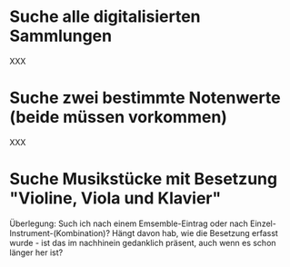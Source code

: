 # Suche alle digitalisierten Sammlungen
XXX 
# Suche zwei bestimmte Notenwerte (beide müssen vorkommen)
XXX 
# Suche Musikstücke mit Besetzung "Violine, Viola und Klavier"
Überlegung: Such ich nach einem Emsemble-Eintrag oder nach Einzel-Instrument-(Kombination)? 
Hängt davon hab, wie die Besetzung erfasst wurde - ist das im nachhinein gedanklich präsent, auch wenn es schon länger her ist? 


